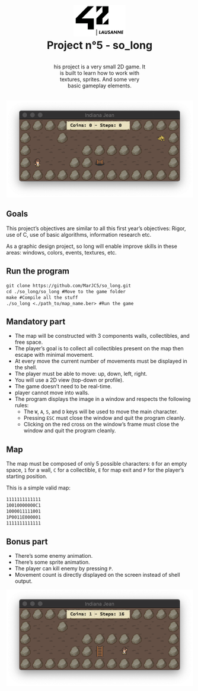 <h1 align="center">
    <img alt="42Lausanne" title="42Lausanne" src="https://github.com/MarJC5/42/blob/main/42_logo.svg" width="140"> </br>
    Project n°5 - so_long
    <h4 align="center" style="width: 50%; margin: 2rem auto; font-weight: normal;">
    his project is a very small 2D game. It is built to learn how to work with textures, sprites. And some very basic gameplay elements.
    </h4>
</h1>

<p align="center">
  <img src="./doc/img/screen-1.png" alt="so_long indiana jean"/>
</p>

## Goals

This project’s objectives are similar to all this first year’s objectives: Rigor, use of C, use
of basic algorithms, information research etc.

As a graphic design project, so long will enable improve skills in these
areas: windows, colors, events, textures, etc.

## Run the program

```shell
git clone https://github.com/MarJC5/so_long.git
cd ./so_long/so_long #Move to the game folder
make #Compile all the stuff
./so_long <./path_to/map_name.ber> #Run the game
```

## Mandatory part

- The map will be constructed with 3 components walls, collectibles, and free space.
- The player’s goal is to collect all collectibles present on the map then escape with minimal movement.
- At every move the current number of movements must be displayed in the shell.
- The player must be able to move: up, down, left, right.
- You will use a 2D view (top-down or profile).
- The game doesn’t need to be real-time.
- player cannot move into walls.
- The program displays the image in a window and respects the following rules:
  - The `W`, `A`, `S`, and `D` keys will be used to move the main character.
  - Pressing `ESC` must close the window and quit the program cleanly.
  - Clicking on the red cross on the window’s frame must close the window and quit the program cleanly.

## Map

The map must be composed of only 5 possible characters: ``0`` for an empty space, ``1`` for a wall, ``C`` for a collectible, ``E`` for map exit and ``P`` for the player’s starting position.

This is a simple valid map:

```nano
1111111111111
10010000000C1
1000011111001
1P0011E000001
1111111111111
```

## Bonus part
- There’s some enemy animation.
- There’s some sprite animation.
- The player can kill enemy by pressing `P`.
- Movement count is directly displayed on the screen instead of shell output.

<p align="center">
  <img src="./doc/img/screen-2.png" alt="so_long indiana jean - bonus"/>
</p>
